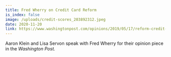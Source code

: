 ```yaml
---
title: Fred Wherry on Credit Card Reform
is_index: false
image: /uploads/credit-scores_203892312.jpeg
date: 2020-11-20
link: https://www.washingtonpost.com/opinions/2019/05/17/reform-credit-card-industry-start-with-credit-scores/
---
```

Aaron Klein and Lisa Servon speak with Fred Wherry for their opinion piece in the *Washington Post.*